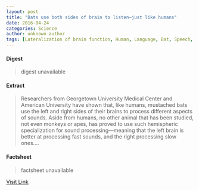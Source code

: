 ```yaml
---
layout: post
title: "Bats use both sides of brain to listen—just like humans"
date: 2016-04-24
categories: Science
author: unknown author
tags: [Lateralization of brain function, Human, Language, Bat, Speech, Sound, Brain, Amphibian, Cognitive science, Neuroscience, Cognition]
---
```



#### Digest
>digest unavailable

#### Extract
>Researchers from Georgetown University Medical Center and American University have shown that, like humans, mustached bats use the left and right sides of their brains to process different aspects of sounds. Aside from humans, no other animal that has been studied, not even monkeys or apes, has proved to use such hemispheric specialization for sound processing—meaning that the left brain is better at processing fast sounds, and the right processing slow ones....

#### Factsheet
>factsheet unavailable

[Visit Link](http://phys.org/news349328701.html)


